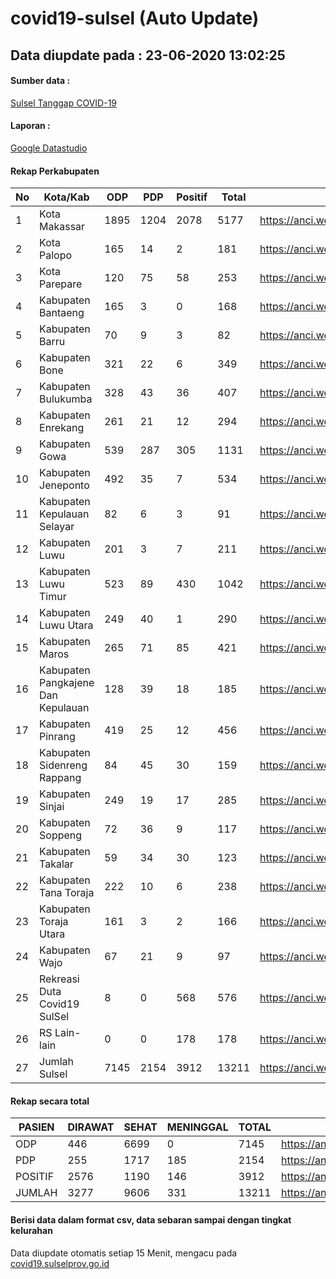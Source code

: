 
# covid19-sulsel (Auto Update)

## Data diupdate pada : 23-06-2020 13:02:25

#### Sumber data :
[Sulsel Tanggap COVID-19](https://covid19.sulselprov.go.id)

#### Laporan :
[Google Datastudio](https://datastudio.google.com/s/jythWGc1j4w)

#### Rekap Perkabupaten 
|No|Kota/Kab|ODP|PDP|Positif|Total|Link|
| --- | --- | --- | --- | --- | --- | --- |
|1|Kota Makassar|1895|1204|2078|5177|https://anci.web.id/cor/kota_makassar|
|2|Kota Palopo|165|14|2|181|https://anci.web.id/cor/kota_palopo|
|3|Kota Parepare|120|75|58|253|https://anci.web.id/cor/kota_parepare|
|4|Kabupaten Bantaeng|165|3|0|168|https://anci.web.id/cor/kabupaten_bantaeng|
|5|Kabupaten Barru|70|9|3|82|https://anci.web.id/cor/kabupaten_barru|
|6|Kabupaten Bone|321|22|6|349|https://anci.web.id/cor/kabupaten_bone|
|7|Kabupaten Bulukumba|328|43|36|407|https://anci.web.id/cor/kabupaten_bulukumba|
|8|Kabupaten Enrekang|261|21|12|294|https://anci.web.id/cor/kabupaten_enrekang|
|9|Kabupaten Gowa|539|287|305|1131|https://anci.web.id/cor/kabupaten_gowa|
|10|Kabupaten Jeneponto|492|35|7|534|https://anci.web.id/cor/kabupaten_jeneponto|
|11|Kabupaten Kepulauan Selayar|82|6|3|91|https://anci.web.id/cor/kabupaten_kepulauan_selayar|
|12|Kabupaten Luwu|201|3|7|211|https://anci.web.id/cor/kabupaten_luwu|
|13|Kabupaten Luwu Timur|523|89|430|1042|https://anci.web.id/cor/kabupaten_luwu_timur|
|14|Kabupaten Luwu Utara|249|40|1|290|https://anci.web.id/cor/kabupaten_luwu_utara|
|15|Kabupaten Maros|265|71|85|421|https://anci.web.id/cor/kabupaten_maros|
|16|Kabupaten Pangkajene Dan Kepulauan|128|39|18|185|https://anci.web.id/cor/kabupaten_pangkajene_dan_kepulauan|
|17|Kabupaten Pinrang|419|25|12|456|https://anci.web.id/cor/kabupaten_pinrang|
|18|Kabupaten Sidenreng Rappang|84|45|30|159|https://anci.web.id/cor/kabupaten_sidenreng_rappang|
|19|Kabupaten Sinjai|249|19|17|285|https://anci.web.id/cor/kabupaten_sinjai|
|20|Kabupaten Soppeng|72|36|9|117|https://anci.web.id/cor/kabupaten_soppeng|
|21|Kabupaten Takalar|59|34|30|123|https://anci.web.id/cor/kabupaten_takalar|
|22|Kabupaten Tana Toraja|222|10|6|238|https://anci.web.id/cor/kabupaten_tana_toraja|
|23|Kabupaten Toraja Utara|161|3|2|166|https://anci.web.id/cor/kabupaten_toraja_utara|
|24|Kabupaten Wajo|67|21|9|97|https://anci.web.id/cor/kabupaten_wajo|
|25|Rekreasi Duta Covid19 SulSel|8|0|568|576|https://anci.web.id/cor/rekreasi_duta_covid19_sulsel|
|26|RS Lain-lain|0|0|178|178|https://anci.web.id/cor/rs_lain-lain|
|27|Jumlah Sulsel|7145|2154|3912|13211|https://anci.web.id/cor/jumlah_sulsel|

#### Rekap secara total

| PASIEN | DIRAWAT | SEHAT | MENINGGAL | TOTAL | LINK |
| ---- | -------- | ---- | ---- |  ---- | ---- |
| ODP | 446 | 6699 | 0 | 7145 | https://anci.web.id/cor/odp_detail.html |
| PDP | 255 | 1717 | 185 | 2154 | https://anci.web.id/cor/pdp_detail.html |
| POSITIF | 2576 | 1190 | 146 | 3912 | https://anci.web.id/cor/positif_detail.html |
| JUMLAH | 3277 | 9606 | 331 | 13211 | https://anci.web.id/cor/jumlah_sulsel/ |

 
#### Berisi data dalam format csv, data sebaran sampai dengan tingkat kelurahan

Data diupdate otomatis setiap 15 Menit, mengacu pada [covid19.sulselprov.go.id](https://covid19.sulselprov.go.id)

